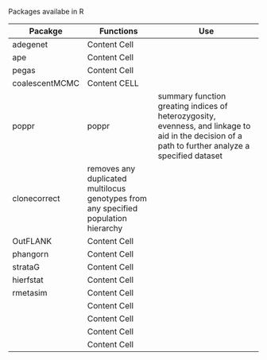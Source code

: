 Packages availabe in R

Pacakge         | Functions    | Use
----------------| -------------|------------ |
adegenet        | Content Cell |
ape             | Content Cell |
pegas           | Content Cell |
coalescentMCMC  | Content CELL | 
poppr           | poppr        | summary function greating indices of heterozygosity, evenness, and linkage to aid in the decision of a path to further analyze a specified dataset
                 clonecorrect  | removes any duplicated multilocus genotypes from any specified population hierarchy
OutFLANK        | Content Cell |
phangorn        | Content Cell |
strataG         | Content Cell |
hierfstat       | Content Cell |
rmetasim        | Content Cell |
                | Content Cell |
                | Content Cell |
                | Content Cell |
                | Content Cell |
